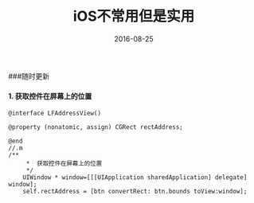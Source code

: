 ﻿---
layout: post
title: "iOS不常用但是实用"
date: 2016-08-25 
categories: iOS
comments: false
tags: OC
---
###随时更新
#### 1. 获取控件在屏幕上的位置
<!-- more -->
```
@interface LFAddressView()

@property (nonatomic, assign) CGRect rectAddress;

@end
//.m
/**
     *  获取控件在屏幕上的位置
     */
    UIWindow * window=[[[UIApplication sharedApplication] delegate] window];
    self.rectAddress = [btn convertRect: btn.bounds toView:window];
```



